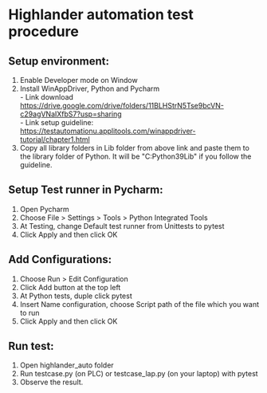 #  Highlander automation test procedure

##  Setup environment:
1. Enable Developer mode on Window
2. Install WinAppDriver, Python and Pycharm \
		- Link download https://drive.google.com/drive/folders/11BLHStrN5Tse9bcVN-c29agVNaIXfbS7?usp=sharing \
		- Link setup guideline: https://testautomationu.applitools.com/winappdriver-tutorial/chapter1.html
3. Copy all library folders in Lib folder from above link and paste them to the library folder of Python. It will be "C:Python39Lib" if you follow the guideline.

##  Setup Test runner in Pycharm: 
1. Open Pycharm
2. Choose File > Settings > Tools > Python Integrated Tools
3. At Testing, change Default test runner from Unittests to pytest
4. Click Apply and then click OK

##  Add Configurations: 
1. Choose Run > Edit Configuration
2. Click Add button at the top left
3. At Python tests, duple click pytest
4. Insert Name configuration, choose Script path of the file which you want to run
5. Click Apply and then click OK

##  Run test: 
1. Open highlander_auto folder
2. Run testcase.py (on PLC) or testcase_lap.py (on your laptop) with pytest
3. Observe the result.
